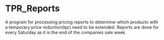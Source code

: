 # TPR_Reports
A program for processing pricing reports to determine which products with a temporary price reduction(tpr) need to be extended.  Reports are done for every Saturday as it is the end of the companies sale week.
